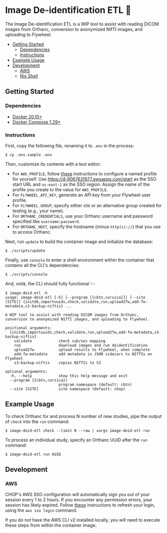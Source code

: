 # Image De-identification ETL 📸

The Image De-identification ETL is a WIP tool to assist with reading DICOM images from Orthanc, conversion to anonymized NIfTI images, and uploading to Flywheel.

- [Getting Started](#getting-started)
  - [Dependencies](#dependencies)
  - [Instructions](#instructions)
- [Example Usage](#example-usage)
- [Development](#development)
  - [AWS](#aws)
  - [Nix Shell](#nix-shell)

## Getting Started

### Dependencies

- [Docker 20.10+](https://docs.docker.com/engine/install/)
- [Docker Compose 1.29+](https://docs.docker.com/compose/install/)

### Instructions

First, copy the following file, renaming it to `.env` in the process:

```console
$ cp .env.sample .env
```

Then, customize its contents with a text editor:

- For `AWS_PROFILE`, follow [these](https://docs.aws.amazon.com/cli/latest/userguide/cli-configure-sso.html#sso-configure-profile) instructions to configure a named profile for yourself. Use https://d-906762f877.awsapps.com/start as the SSO start URL and `us-east-1` as the SSO region. Assign the name of the profile you create to the value for `AWS_PROFILE`.
- For `FLYWHEEL_API_KEY`, generate an API key from your Flywheel user profile.
- For `FLYWHEEL_GROUP`, specify either `d3b` or an alternative group created for testing (e.g., your name).
- For `ORTHANC_CREDENTIALS`, use your Orthanc username and password specified like `username:password`.
- For `ORTHANC_HOST`, specify the hostname (minus `http(s)://`) that you use to access Orthanc.

Next, run `update` to build the container image and initialize the database:

```console
$ ./scripts/update
```

Finally, use `console` to enter a shell environment within the container that contains all the CLI's dependencies:

```console
$ ./scripts/console
```

And, voilà, the CLI should fully functional ✨:

```console
$ image-deid-etl -h
usage: image-deid-etl [-h] [--program [{cbtn,corsica}]] [--site [SITE]] {initdb,importuuids,check,validate,run,upload2fw,add-fw-metadata,s3-backup-niftis} ...

A WIP tool to assist with reading DICOM images from Orthanc, conversion to anonymized NIfTI images, and uploading to Flywheel.

positional arguments:
  {initdb,importuuids,check,validate,run,upload2fw,add-fw-metadata,s3-backup-niftis}
    validate            check sub/ses mapping
    run                 download images and run deidentification
    upload2fw           upload results to Flywheel, when complete
    add-fw-metadata     add metadata in JSON sidecars to NIfTIs on Flywheel
    s3-backup-niftis    copies NIfTIs to S3

optional arguments:
  -h, --help            show this help message and exit
  --program [{cbtn,corsica}]
                        program namespace (default: cbtn)
  --site [SITE]         site namespace (default: chop)
```

## Example Usage

To check Orthanc for and process N number of new studies, pipe the output of `check` into the `run` command:

```console
$ image-deid-etl check --limit N --raw | xargs image-deid-etl run
```

To process an individual study, specify an Orthanc UUID after the `run` command:

```console
$ image-deid-etl run UUID
```

## Development

### AWS

CHOP's AWS SSO configuration will automatically sign you out of your session every 1 to 2 hours. If you encounter any permission errors, your session has likely expired. Follow [these](https://docs.aws.amazon.com/cli/latest/userguide/cli-configure-sso.html#sso-using-profile) instructions to refresh your login, using the `aws sso login` command.

If you do not have the AWS CLI v2 installed locally, you will need to execute these steps from within the container image.
